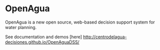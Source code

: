 # OpenAgua
OpenAgua is a new open source, web-based decision support system for water planning.

See documentation and demos [here] http://centrodelagua-decisiones.github.io/OpenAguaDSS/